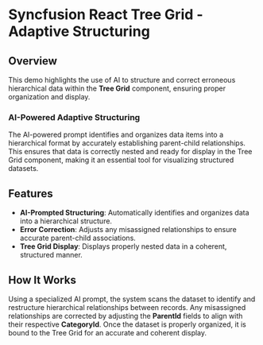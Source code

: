 # Syncfusion React Tree Grid - Adaptive Structuring

## Overview

This demo highlights the use of AI to structure and correct erroneous hierarchical data within the **Tree Grid** component, ensuring proper organization and display.

### AI-Powered Adaptive Structuring

The AI-powered prompt identifies and organizes data items into a hierarchical format by accurately establishing parent-child relationships. This ensures that data is correctly nested and ready for display in the Tree Grid component, making it an essential tool for visualizing structured datasets.

## Features

- **AI-Prompted Structuring**: Automatically identifies and organizes data into a hierarchical structure.
- **Error Correction**: Adjusts any misassigned relationships to ensure accurate parent-child associations.
- **Tree Grid Display**: Displays properly nested data in a coherent, structured manner.

## How It Works

Using a specialized AI prompt, the system scans the dataset to identify and restructure hierarchical relationships between records. Any misassigned relationships are corrected by adjusting the **ParentId** fields to align with their respective **CategoryId**. Once the dataset is properly organized, it is bound to the Tree Grid for an accurate and coherent display.